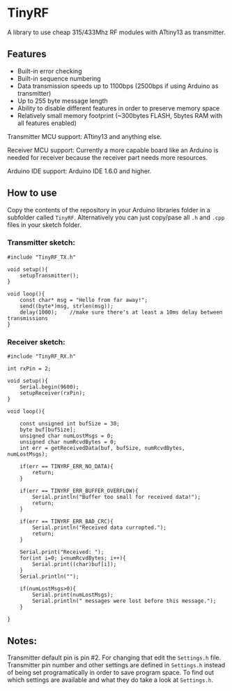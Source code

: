 # TinyRF

A library to use cheap 315/433Mhz RF modules with ATtiny13 as transmitter.

## Features
* Built-in error checking
* Built-in sequence numbering
* Data transmission speeds up to 1100bps (2500bps if using Arduino as transmitter)
* Up to 255 byte message length
* Ability to disable different features in order to preserve memory space
* Relatively small memory footprint (~300bytes FLASH, 5bytes RAM with all features enabled)

Transmitter MCU support: ATtiny13 and anything else.

Receiver MCU support: Currently a more capable board like an Arduino is needed for receiver because the receiver part needs more resources.

Arduino IDE support: Arduino IDE 1.6.0 and higher.

## How to use
Copy the contents of the repository in your Arduino libraries folder in a subfolder called `TinyRF`. Alternatively you can just copy/pase all `.h` and `.cpp` files in your sketch folder.

### Transmitter sketch:
```
#include "TinyRF_TX.h"

void setup(){
	setupTransmitter();
}

void loop(){
	const char* msg = "Hello from far away!";
	send((byte*)msg, strlen(msg));
	delay(1000);	//make sure there's at least a 10ms delay between transmissions
}
```

### Receiver sketch:
```
#include "TinyRF_RX.h"

int rxPin = 2;

void setup(){
	Serial.begin(9600);
	setupReceiver(rxPin);
}

void loop(){

	const unsigned int bufSize = 30;
	byte buf[bufSize];
	unsigned char numLostMsgs = 0;
	unsigned char numRcvdBytes = 0;
	int err = getReceivedData(buf, bufSize, numRcvdBytes, numLostMsgs);

	if(err == TINYRF_ERR_NO_DATA){
		return;
	}

	if(err == TINYRF_ERR_BUFFER_OVERFLOW){
		Serial.println("Buffer too small for received data!");
		return;
	}

	if(err == TINYRF_ERR_BAD_CRC){
		Serial.println("Received data curropted.");
		return;
	}

	Serial.print("Received: ");
	for(int i=0; i<numRcvdBytes; i++){
		Serial.print((char)buf[i]);
	}
	Serial.println("");

	if(numLostMsgs>0){
		Serial.print(numLostMsgs);
		Serial.println(" messages were lost before this message.");
	}
	
}
```

## Notes:
Transmitter default pin is pin #2. For changing that edit the `Settings.h` file. Transmitter pin number and other settings are defined in `Settings.h` instead of being set programatically in order to save program space. To find out which settings are available and what they do take a look at `Settings.h`. 
